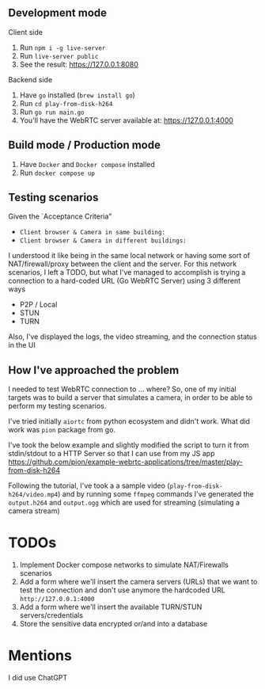 ## Development mode

Client side
1. Run `npm i -g live-server`
2. Run `live-server public`
3. See the result: https://127.0.0.1:8080

Backend side
1. Have `go` installed (`brew install go`)
2. Run `cd play-from-disk-h264`
3. Run `go run main.go`
4. You'll have the WebRTC server available at: https://127.0.0.1:4000


## Build mode / Production mode
1. Have `Docker` and `Docker compose` installed
2. Run `docker compose up`

## Testing scenarios
Given the `Acceptance Criteria" 
* `Client browser & Camera in same building:`
* `Client browser & Camera in different buildings:`

I understood it like being in the same local network or having some sort of NAT/firewall/proxy between the client and the server. 
For this network scenarios, I left a TODO, but what I've managed to accomplish is trying a connection to a hard-coded URL (Go WebRTC Server) using 3 different ways
* P2P / Local
* STUN
* TURN

Also, I've displayed the logs, the video streaming, and the connection status in the UI

## How I've approached the problem

I needed to test WebRTC connection to ... where?
So, one of my initial targets was to build a server that simulates a camera, in order to be able to perform my testing scenarios.

I've tried initially `aiortc` from python ecosystem and didn't work. 
What did work was `pion` package from go. 

I've took the below example and slightly modified the script to turn it from stdin/stdout to a HTTP Server so that I can use from my JS app
https://github.com/pion/example-webrtc-applications/tree/master/play-from-disk-h264

Following the tutorial, I've took a a sample video (`play-from-disk-h264/video.mp4`) 
and by running some `ffmpeg` commands I've generated the `output.h264` and `output.ogg` which are used for streaming (simulating a camera stream)


# TODOs

1. Implement Docker compose networks to simulate NAT/Firewalls scenarios
2. Add a form where we'll insert the camera servers (URLs) that we want to test the connection and don't use anymore the hardcoded URL `http://127.0.0.1:4000`
3. Add a form where we'll insert the available TURN/STUN servers/credentials
4. Store the sensitive data encrypted or/and into a database


# Mentions
I did use ChatGPT
